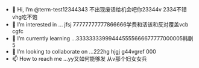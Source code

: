 - 👋 Hi, I’m @term-test12344343  不出现废话给机会吧你23344v  2334不错vhg吃不饱
- 👀 I’m interested in ...   jfsj  77777777777866666学费和活该和反对覆盖vcb cgfc 
- 🌱 I’m currently learning ...333333339994445555666677777000005韩剧5
- 💞️ I’m looking to collaborate on ...222hg hjgj g44vgref  000
- 📫 How to reach me ...yy又如何能够发 从v那个妇女女兵

<!---
term-test123/term-test123 is a ✨ special ✨ repository because its `README.md` (this file) appears on your GitHub profile.
You can click the Preview link to take a look at your changes.
--->
